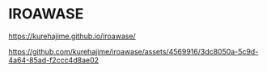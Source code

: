 # IROAWASE
https://kurehajime.github.io/iroawase/


https://github.com/kurehajime/iroawase/assets/4569916/3dc8050a-5c9d-4a64-85ad-f2ccc4d8ae02

